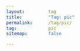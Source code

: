 ```yaml
---
layout:         tag
title:          "Tag: pic"
permalink:      /tag/pic/
tag:            pic
sitemap:        false

---
```


